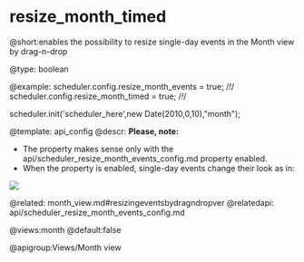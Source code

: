 resize_month_timed
=============

@short:enables the possibility to resize single-day events in the Month view by drag-n-drop
	
@type: boolean

@example:
scheduler.config.resize_month_events = true; /*!*/
scheduler.config.resize_month_timed = true; /*!*/

scheduler.init('scheduler_here',new Date(2010,0,10),"month");


@template:	api_config
@descr:
**Please, note:**

- The property makes sense only with the api/scheduler_resize_month_events_config.md property enabled.
- When the property is enabled, single-day events change their look as in:

<img src="api/resizemonthtimed_config.png"/>

@related:
	month_view.md#resizingeventsbydragndropver
@relatedapi:
	api/scheduler_resize_month_events_config.md

@views:month
@default:false

@apigroup:Views/Month view